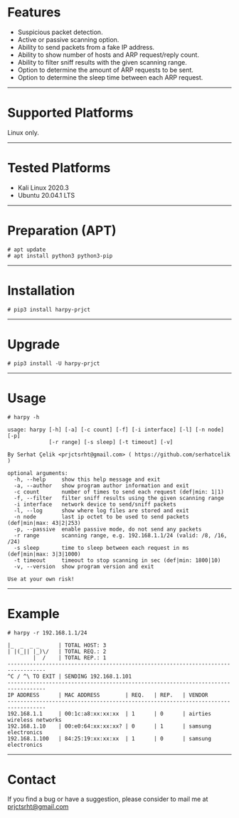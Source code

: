 # Features

- Suspicious packet detection.
- Active or passive scanning option.
- Ability to send packets from a fake IP address.
- Ability to show number of hosts and ARP request/reply count.
- Ability to filter sniff results with the given scanning range.
- Option to determine the amount of ARP requests to be sent.
- Option to determine the sleep time between each ARP request.

---

# Supported Platforms

Linux only.

---

# Tested Platforms

- Kali Linux 2020.3
- Ubuntu 20.04.1 LTS

---

# Preparation (APT)

```shell script
# apt update
# apt install python3 python3-pip
```

---

# Installation

```shell script
# pip3 install harpy-prjct
```

---

# Upgrade

```shell script
# pip3 install -U harpy-prjct
```

---

# Usage

```shell script
# harpy -h
```
```
usage: harpy [-h] [-a] [-c count] [-f] [-i interface] [-l] [-n node] [-p]
             [-r range] [-s sleep] [-t timeout] [-v]

By Serhat Çelik <prjctsrht@gmail.com> ( https://github.com/serhatcelik )

optional arguments:
  -h, --help     show this help message and exit
  -a, --author   show program author information and exit
  -c count       number of times to send each request (def|min: 1|1)
  -f, --filter   filter sniff results using the given scanning range
  -i interface   network device to send/sniff packets
  -l, --log      show where log files are stored and exit
  -n node        last ip octet to be used to send packets (def|min|max: 43|2|253)
  -p, --passive  enable passive mode, do not send any packets
  -r range       scanning range, e.g. 192.168.1.1/24 (valid: /8, /16, /24)
  -s sleep       time to sleep between each request in ms (def|min|max: 3|3|1000)
  -t timeout     timeout to stop scanning in sec (def|min: 1800|10)
  -v, --version  show program version and exit

Use at your own risk!
```

---

# Example

```shell script
# harpy -r 192.168.1.1/24
```
```
|_  _  _ _      | TOTAL HOST: 3
| |(_|| |_)\/   | TOTAL REQ.: 2
        |  /    | TOTAL REP.: 1
----------------------------------------------------------------------------------
^C / ^\ TO EXIT | SENDING 192.168.1.101
----------------------------------------------------------------------------------
IP ADDRESS      | MAC ADDRESS        | REQ.   | REP.   | VENDOR
----------------------------------------------------------------------------------
192.168.1.1     | 00:1c:a8:xx:xx:xx  | 1      | 0      | airties wireless networks
192.168.1.10    | 00:e0:64:xx:xx:xx? | 0      | 1      | samsung electronics
192.168.1.100   | 84:25:19:xx:xx:xx  | 1      | 0      | samsung electronics
```

---

# Contact

If you find a bug or have a suggestion, please consider to mail me at <prjctsrht@gmail.com>
